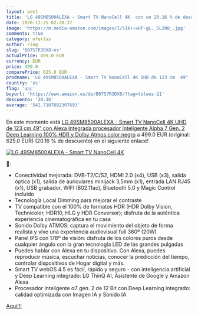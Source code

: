 ```yaml
---
layout: post
title: 'LG 49SM8500ALEXA - Smart TV NanoCell 4K  con un 20.16 % de descuento'
date: 2020-12-25 02:20:37
image: 'https://m.media-amazon.com/images/I/51k++xHP-gL._SL200_.jpg'
comments: true
category: ofertas
author: ring
slug: 'B07S7R3DX8-es'
actualPrice: 499.0 EUR
currency: EUR
price: 499.0
comparePrice: 625.0 EUR
prodname: 'LG 49SM8500ALEXA - Smart TV NanoCell 4K UHD de 123 cm  49"  con Alexa Integrada  procesador Inteligente Alpha 7 Gen. 2  Deep Learning  100% HDR y Dolby Atmos  color negro'
country: 'es'
flag: '🇪🇸'
buyurl: 'https://www.amazon.es/dp/B07S7R3DX8/?tag=tolees-21'
descuento: '20.16'
average: '541.7107692307693'
---
```


En este momento está [LG 49SM8500ALEXA - Smart TV NanoCell 4K UHD de 123 cm  49"  con Alexa Integrada  procesador Inteligente Alpha 7 Gen. 2  Deep Learning  100% HDR y Dolby Atmos  color negro](https://www.amazon.es/dp/B07S7R3DX8/?tag=tolees-21) a 499.0 EUR (original: 625.0 EUR) (20.16 %  de descuento) en el siguiente enlace!

[![LG 49SM8500ALEXA - Smart TV NanoCell 4K ](https://m.media-amazon.com/images/I/51k++xHP-gL._SL200_.jpg)](https://www.amazon.es/dp/B07S7R3DX8/?tag=tolees-21)

🔎:

- Conectividad mejorada: DVB-T2/C/S2, HDMI 2.0 (x4), USB (x3), salida óptica (x1), salida de auriculares minijack 3,5mm (x1), entrada LAN RJ45 (x1), USB grabador, WIFI (802.11ac), Bluetooth 5.0 y Magic Control incluido
- Tecnología Local Dimming para mejorar el contraste
- TV compatible con el 100% de formatos HDR (HDR Dolby Vision, Technicolor, HDR10, HLG y HDR Conversor); disfruta de la auténtica experiencia cinematográfica en tu casa
- Sonido Dolby ATMOS: captura el movimiento del objeto de forma realista y vive una experiencia audiovisual full 360º (20W)
- Panel IPS con 178º de visión: disfruta de los colores puros desde cualquier ángulo con la gran tecnología LED de las grandes pulgadas
- Puedes hablar con Alexa en tu dispositivo. Con Alexa, puedes reproducir música, escuchar noticias, conocer la predicción del tiempo, controlar dispositivos de Hogar digital y más.
- Smart TV webOS 4.5 es fácil, rápido y seguro - con inteligencia artificial y Deep Learning integrado: LG ThinQ AI, Asistente de Google y Amazon Alexa
- Procesador Inteligente α7 gen. 2 de 12 Bit con Deep Learning integrado: calidad optimizada con Imagen IA y Sonido IA

[Aquí!!!](https://www.amazon.es/dp/B07S7R3DX8/?tag=tolees-21)
